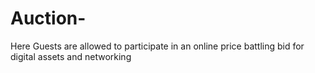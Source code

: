 # Auction-
Here Guests are allowed to participate in an online price battling bid for digital assets and networking 
